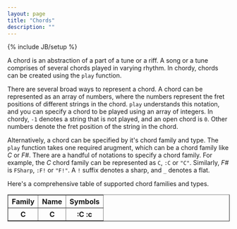 ```yaml
---
layout: page
title: "Chords"
description: ""
---
```

{% include JB/setup %}

A chord is an abstraction of a part of a tune or a riff.
A song or a tune comprises of several chords played in varying rhythm.
In chordy, chords can be created using the <code>play</code> function.

There are several broad ways to represent a chord.
A chord can be represented as an array of numbers, where the numbers represent the fret positions of different strings in the chord.
<code>play</code> understands this notation, and you can specify a chord to be played using an array of integers.
In chordy, <code>-1</code> denotes a string that is not played, and an open chord is <code>0</code>.
Other numbers denote the fret position of the string in the chord.

<script src="https://gist.github.com/darth10/4967644.js?file=chords_with_array.rb"><!-- Gist  --></script>

Alternatively, a chord can be specified by it's chord family and type.
The <code>play</code> function takes one required arugment, which can be a chord family like <i>C</i> or <i>F#</i>.
There are a handful of notations to specify a chord family. For example, the <i>C</i> chord family can be represented as <code>C</code>, <code>:C</code> or <code>"C"</code>.
Similarly, <i>F#</i> is <code>FSharp</code>, <code>:F!</code> or <code>"F!"</code>. A <code>!</code> suffix denotes a sharp, and <code>_</code> denotes a flat.

<script src="https://gist.github.com/darth10/4967644.js?file=chords_with_family_type.rb"><!-- Gist  --></script>

Here's a comprehensive table of supported chord families and types.

<table border="1" cellpadding="2">
<tr>
  <th>Family</th><th>Name</th><th>Symbols</th>
</tr>
<tr>
  <th>C</th><th>C</th><th>:C :c</th>
</tr>
</table>
